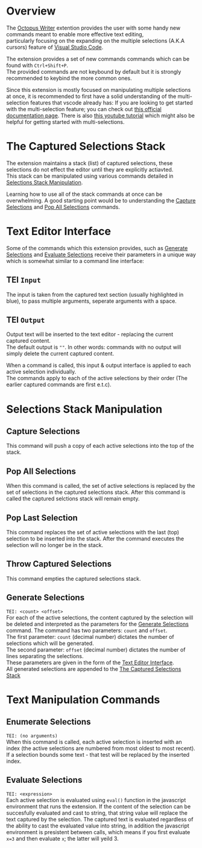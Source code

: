# Overview
The [Octopus Writer](https://github.com/yosefgoren/Octopus-Writer) extention provides the user with some handy new commands
meant to enable more effective text editing, <br />
particularly focusing on the expanding on the multiple selections (A.K.A cursors) feature of [Visual Studio Code](https://visualstudio.microsoft.com/).

The extension provides a set of new commands commands which can be found with `Ctrl+Shift+P`.<br />
The provided commands are not keybound by default but it is strongly recommended to keybind the more common ones.

Since this extension is mostly focused on manipulating multiple selections at once,
it is recommended to first have a solid understanding of the multi-selection features that vscode already has:
If you are looking to get started with the multi-selection feature;
you can check out [this official documentation page](https://code.visualstudio.com/docs/editor/codebasics). There is also [this youtube tutorial](https://www.youtube.com/watch?v=E9vvELwvVG0) which might also be helpful for getting started with multi-selections.

# The Captured Selections Stack
The extension maintains a stack (list) of captured selections,
these selections do not effect the editor until they are explicitly actiavted.<br />
This stack can be manipulated using various commands detailed in [Selections Stack Manipulation](#selections-stack-manipulation).<br />

Learning how to use all of the stack commands at once can be overwhelming.
A good starting point would be to understanding the [Capture Selections](#capture-selections) and [Pop All Selections](#pop-all-selections) commands.

# Text Editor Interface
Some of the commands which this extension provides, such as [Generate Selections](#generate-selections) and [Evaluate Selections](#evaluate-selections) receive
their parameters in a unique way which is somewhat similar to a command line interface:

## TEI `Input`
The input is taken from the captured text section (usually highlighted in blue),
to pass multiple arguments, seperate arguments with a space.

## TEI `Output`
Output text will be inserted to the text editor - replacing the current captured content.<br />
The default output is `""`. In other words: commands with no output will simply delete the current captured content.

When a command is called, this input & output interface is applied to each active selection individually.<br />
The commands apply to each of the active selections by their order (The earlier captured commands are first e.t.c). 

# Selections Stack Manipulation

## Capture Selections
This command will push a copy of each active selections into the top of the stack.

## Pop All Selections
When this command is called, the set of active selections is replaced by the set of selections
in the captured selections stack. After this command is called the captured selctions stack will remain empty.

## Pop Last Selection
This command replaces the set of active selections with the last (top) selection to be inserted into
the stack. After the command executes the selection will no longer be in the stack.

## Throw Captured Selections
This command empties the captured selections stack.

## Generate Selections
`TEI: <count> <offset>`<br />
For each of the active selections, the content captured by the selection will be deleted and interpreted
as the parameters for the [Generate Selections](#generate-selections) command. The command has two parameters: `count` and `offset`.<br />
The first parameter: `count` (decimal number) dictates the number of selections which will be generated.<br />
The second parameter: `offset` (decimal number) dictates the number of lines separating the selections.<br />
These parameters are given in the form of the [Text Editor Interface](#text-editor-interface).<br />
All generated selections are appended to the [The Captured Selections Stack](#the-captured-selections-stack)

# Text Manipulation Commands

## Enumerate Selections
`TEI: (no arguments)`<br />
When this command is called, each active selection is inserted with an index (the active selections are numbered from most oldest to most recent). If a selection bounds some text - that test will be replaced by the inserted index.

## Evaluate Selections 
`TEI: <expression>`<br />
Each active selection is evaluated using `eval()` function in the javascript environment that runs the extension.
If the content of the selection can be succesfully evaluated and cast to string, that string value will replace the text captured by the selection. 
The captured text is evaluated regardless of the ability to cast the evaluated value into string, in addition the javascript environment is
presistent between calls, which means if you first evaluate `x=3` and then evaluate `x`; the latter will yeild 3.
